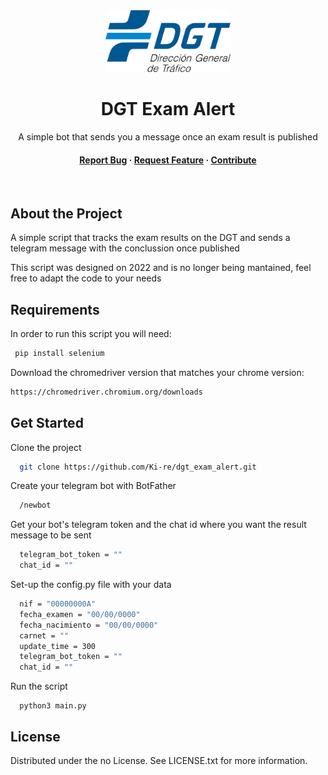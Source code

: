 <div align="center">
  <img src="logo.png" alt="logo" width="200" height="auto" />
  <h1>DGT Exam Alert</h1>
  
  <p>
    A simple bot that sends you a message once an exam result is published
  </p>
  
<h4>
    <a href="https://github.com/Ki-re/dgt_exam_alert/issues/">Report Bug</a>
  <span> · </span>
    <a href="https://github.com/Ki-re/dgt_exam_alert/issues/">Request Feature</a>
  <span> · </span>
    <a href="https://github.com/Ki-re/dgt_exam_alert/pulls">Contribute</a>
  </h4>
</div>

<br />

<!-- About the Project -->

## About the Project

A simple script that tracks the exam results on the DGT and sends a telegram message with the conclussion once published

This script was designed on 2022 and is no longer being mantained, feel free to adapt the code to your needs

<!-- Requirements -->

## Requirements

In order to run this script you will need: 

```bash
 pip install selenium
```

Download the chromedriver version that matches your chrome version: 

```bash
https://chromedriver.chromium.org/downloads
```

<!-- Get Started -->

## Get Started

Clone the project

```bash
  git clone https://github.com/Ki-re/dgt_exam_alert.git
```

Create your telegram bot with BotFather

```bash
  /newbot
```

Get your bot's telegram token and the chat id where you want the result message to be sent

```bash
  telegram_bot_token = ""
  chat_id = ""
```

Set-up the config.py file with your data

```bash
  nif = "00000000A"
  fecha_examen = "00/00/0000"
  fecha_nacimiento = "00/00/0000"
  carnet = ""
  update_time = 300 
  telegram_bot_token = ""
  chat_id = ""
```

Run the script
```
  python3 main.py
```

<!-- License -->

## License

Distributed under the no License. See LICENSE.txt for more information.
